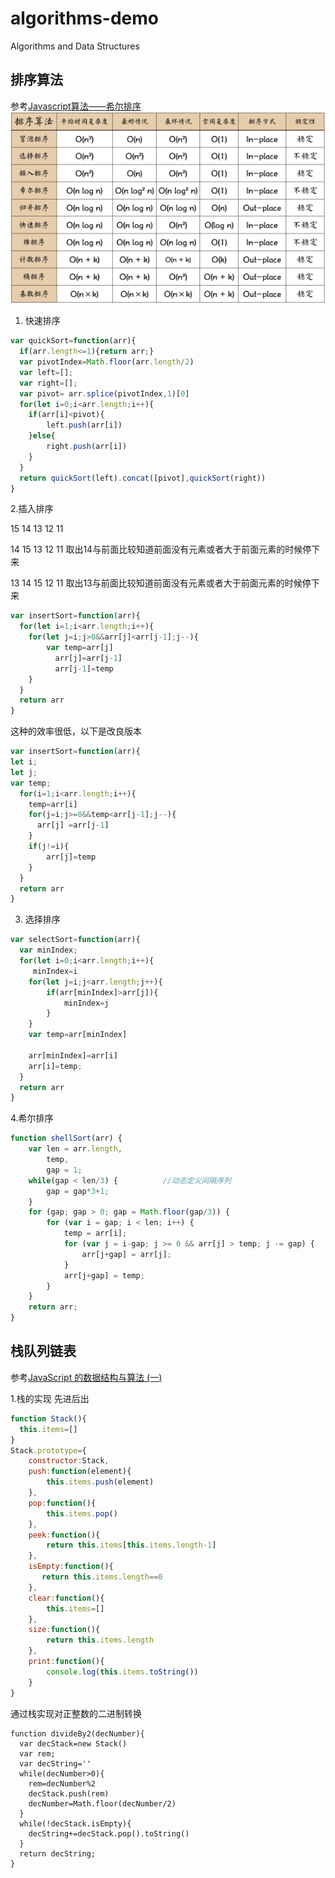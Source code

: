 # algorithms-demo
Algorithms  and Data Structures

## 排序算法
参考[Javascript算法——希尔排序](https://segmentfault.com/a/1190000009461832)
![排序算法](./img/sort.png "排序算法")
 
1. 快速排序
```js
var quickSort=function(arr){
  if(arr.length<=1){return arr;}
  var pivotIndex=Math.floor(arr.length/2)
  var left=[];
  var right=[];
  var pivot= arr.splice(pivotIndex,1)[0]
  for(let i=0;i<arr.length;i++){
    if(arr[i]<pivot){
        left.push(arr[i])
    }else{
        right.push(arr[i])
    }
  }
  return quickSort(left).concat([pivot],quickSort(right))
}
```


2.插入排序

15  14  13  12  11

14  15  13  12  11  取出14与前面比较知道前面没有元素或者大于前面元素的时候停下来

13  14  15  12  11  取出13与前面比较知道前面没有元素或者大于前面元素的时候停下来

```js
var insertSort=function(arr){
  for(let i=1;i<arr.length;i++){
    for(let j=i;j>0&&arr[j]<arr[j-1];j--){
        var temp=arr[j]
          arr[j]=arr[j-1]
          arr[j-1]=temp
    }
  }
  return arr
}
```

这种的效率很低，以下是改良版本
```js
var insertSort=function(arr){
let i;
let j;
var temp; 
  for(i=1;i<arr.length;i++){ 
    temp=arr[i]
    for(j=i;j>=0&&temp<arr[j-1];j--){    
      arr[j] =arr[j-1]
    }  
    if(j!=i){    
        arr[j]=temp      
    }
  }
  return arr
}
```


3. 选择排序
```js
var selectSort=function(arr){
  var minIndex; 
  for(let i=0;i<arr.length;i++){ 
     minIndex=i
    for(let j=i;j<arr.length;j++){   
        if(arr[minIndex]>arr[j]){
            minIndex=j
        }    
    }
    var temp=arr[minIndex]
    
    arr[minIndex]=arr[i]
    arr[i]=temp;
  }
  return arr
}
```


4.希尔排序
```js
function shellSort(arr) {
    var len = arr.length,
        temp,
        gap = 1;
    while(gap < len/3) {          //动态定义间隔序列
        gap = gap*3+1;
    }
    for (gap; gap > 0; gap = Math.floor(gap/3)) {
        for (var i = gap; i < len; i++) {
            temp = arr[i];
            for (var j = i-gap; j >= 0 && arr[j] > temp; j -= gap) {
                arr[j+gap] = arr[j];
            }
            arr[j+gap] = temp;
        }
    }
    return arr;
}

```


## 栈队列链表
参考[JavaScript 的数据结构与算法 (一)](https://juejin.im/entry/58759e79128fe1006b48cdfd)

1.栈的实现  先进后出
```js
function Stack(){
  this.items=[]
}
Stack.prototype={
    constructor:Stack,
    push:function(element){
        this.items.push(element)
    },
    pop:function(){
        this.items.pop()
    },
    peek:function(){
        return this.items[this.items.length-1]
    },
    isEmpty:function(){
       return this.items.length==0
    },
    clear:function(){
        this.items=[]
    },
    size:function(){
        return this.items.length
    },
    print:function(){
        console.log(this.items.toString())
    }
}
```

通过栈实现对正整数的二进制转换
```
function divideBy2(decNumber){
  var decStack=new Stack()
  var rem;
  var decString=''
  while(decNumber>0){
    rem=decNumber%2
    decStack.push(rem)
    decNumber=Math.floor(decNumber/2)
  }
  while(!decStack.isEmpty){
    decString+=decStack.pop().toString()
  }
  return decString;
}
```














